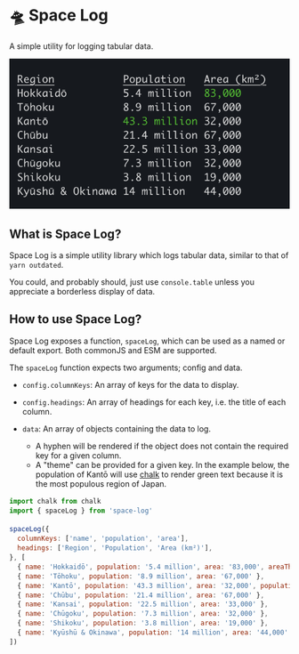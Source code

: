 # 🛸 Space Log

A simple utility for logging tabular data.

![Regions of Japan](https://github.com/01taylop/space-log/blob/main/assets/results.png?raw=true)

## What is Space Log?

Space Log is a simple utility library which logs tabular data, similar to that of `yarn outdated`.

You could, and probably should, just use `console.table` unless you appreciate a borderless display of data.

## How to use Space Log?

Space Log exposes a function, `spaceLog`, which can be used as a named or default export. Both commonJS and ESM are supported.

The `spaceLog` function expects two arguments; config and data.

- `config.columnKeys`: An array of keys for the data to display.

- `config.headings`: An array of headings for each key, i.e. the title of each column.

- `data`: An array of objects containing the data to log.
  - A hyphen will be rendered if the object does not contain the required key for a given column.
  - A "theme" can be provided for a given key. In the example below, the population of Kantō will use [chalk](https://www.npmjs.com/package/chalk) to render green text because it is the most populous region of Japan.

```js
import chalk from chalk
import { spaceLog } from 'space-log'

spaceLog({
  columnKeys: ['name', 'population', 'area'],
  headings: ['Region', 'Population', 'Area (km²)'],
}, [
  { name: 'Hokkaidō', population: '5.4 million', area: '83,000', areaTheme: chalk.green },
  { name: 'Tōhoku', population: '8.9 million', area: '67,000' },
  { name: 'Kantō', population: '43.3 million', area: '32,000', populationTheme: chalk.green },
  { name: 'Chūbu', population: '21.4 million', area: '67,000' },
  { name: 'Kansai', population: '22.5 million', area: '33,000' },
  { name: 'Chūgoku', population: '7.3 million', area: '32,000' },
  { name: 'Shikoku', population: '3.8 million', area: '19,000' },
  { name: 'Kyūshū & Okinawa', population: '14 million', area: '44,000' },
])
```
